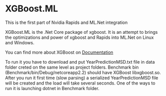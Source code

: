 # XGBoost.ML

This is the first part of Nvidia Rapids and ML.Net integration

XGBoost.ML is the .Net Core package of xgboost. It is an attempt to brings the optimizations
and power of xgboost and Rapids into ML.Net on Linux and Windows.

You can find more about XGBoost on [Documentation](https://github.com/dmlc/xgboost)

To run it you have to download and put YearPredictionMSD.txt file in data folder creted on the same level as project folders. Benchmark bin (Benchmark/bin/Debug/netcoreapp2.2) should have XGBoost libxgboost.so. After you run it first time (slow parsing) a serialized YearPredictionMSD file will be created and the load will take several seconds.
One of the ways to run it is launching dotnet in Benchmark folder.
